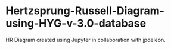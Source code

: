 # Hertzsprung-Russell-Diagram-using-HYG-v-3.0-database
HR Diagram created using Jupyter in collaboration with jpdeleon.
